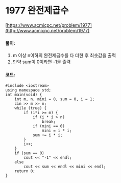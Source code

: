 # 1977 완전제곱수

[https://www.acmicpc.net/problem/1977](http://www.acmicpc.net/problem/1977)

#### **풀이:**
1. m 이상 n이하의 완전제곱수를 다 더한 후 최솟값을 출력
2. 만약 sum이 0이라면 -1을 출력

#### **코드:**

```
#include <iostream>
using namespace std;
int main(void) {
	int m, n, mini = 0, sum = 0, i = 1;
	cin >> m >> n;
	while (true) {
		if (i*i >= m) {
			if (i * i > n)
				break;
			if (mini == 0)
				mini = i * i;
			sum += i * i;
		}
		i++;
	}
	if (sum == 0)
		cout << "-1" << endl;
	else
		cout << sum << endl << mini << endl;
	return 0;
}
```
